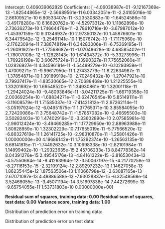 Intercept: 
 0.406039062829
Coefficients: 
 [ -4.06038987e-01  -9.12167369e-13  -1.82544865e-12  -2.56689561e-11
   6.03342051e-11  -2.24105016e-10   2.86109521e-10   6.80533407e-11
  -3.23530883e-10  -1.64524586e-10  -3.49178280e-10   6.16620762e-10
  -4.52973312e-10   1.11862898e-10   2.73636273e-10   1.74664476e-11
  -2.78610716e-10  -3.67987012e-10  -1.45397159e-10   9.31346937e-10
   2.97350137e-10   1.45876601e-10   6.34479542e-12  -3.25461141e-10
   1.15076742e-10  -1.71175960e-10  -2.17623094e-11   7.38874819e-11
   6.34283006e-11  -6.75369195e-11  -1.26091922e-11  -1.77568687e-11
  -1.07048628e-10   4.68585402e-11  -1.78007008e-12  -1.12828143e-10
   1.61434372e-10  -5.33273996e-11  -1.76926198e-10   3.60675724e-11
   3.13990327e-11   7.75652060e-11   1.02826927e-11   4.34596191e-11
  -1.54489279e-10  -6.10293959e-11   1.47009271e-11  -9.99617950e-11
   1.27433779e-11   8.22634987e-11  -1.37854871e-10   1.39189919e-10
  -2.70249432e-10  -1.27047921e-10   3.79937417e-11  -1.83530665e-12
   2.70688468e-10   1.21225555e-10   1.33201692e-10   1.66548520e-11
   1.34930861e-10   1.32001118e-11  -1.29424024e-10  -9.48093846e-11
  -3.04211725e-11  -1.66719358e-10   2.00369254e-10  -1.68834271e-11
  -3.62476545e-10   5.85149111e-11  -3.11608579e-11   1.71585037e-10
  -7.41421812e-11   2.97262114e-11  -3.05197924e-12  -6.04951575e-11
   1.37765371e-10   3.85584055e-10   2.72420086e-11   3.75648742e-11
  -1.57857082e-10  -2.46695503e-10   3.50282403e-10   1.47402916e-10
  -3.33602890e-10   2.07585981e-10  -2.96012424e-10  -3.49469285e-11
   1.17729950e-10   2.88963988e-11   1.80828859e-10   1.32302229e-10
   7.17655019e-11  -5.77566520e-12  -6.86327619e-11   1.26141725e-10
  -2.98310870e-11  -1.25801426e-11   1.00000000e+00   4.19686142e-11
   1.75292374e-10  -1.26563135e-10   8.68141815e-11  -1.74492632e-10
   3.10698338e-10  -2.82101984e-11   1.14899402e-10  -1.29323635e-15
   2.45706233e-13   8.84778362e-14   8.04391276e-15   2.49545176e-13
  -4.84161322e-15  -3.81653043e-13  -4.57550664e-14  -8.41263994e-12
  -3.50067197e-15  -4.21770258e-13  -8.27116153e-15  -2.32109124e-12
   2.89297232e-13   1.14627058e-13   1.86235445e-12   1.87563506e-13
   1.11066798e-12  -3.63087165e-13   2.67071087e-13   4.48886588e-13
  -7.93028837e-15  -6.32549568e-14   3.52468055e-13  -3.45071194e-14
   3.51697838e-14   7.44272699e-13  -9.65754055e-11   1.53731803e-10
   0.00000000e+00]

**Residual sum of squares, training data: 0.00**
**Residual sum of squares, test data: 0.00**
**Variance score, training data: 1.00**


Distribution of prediction error on training data:

Distribution of prediction error on test data: